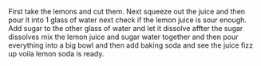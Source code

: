 First take the lemons and cut them. Next squeeze out the juice and then pour it into 1 glass of water
next check if the lemon juice is sour enough. Add sugar to the other glass of water and let it dissolve affter the sugar dissolves 
mix the lemon juice and sugar water together and then pour everything into a big bowl and then add baking soda and see the juice fizz up
voila lemon soda is ready.